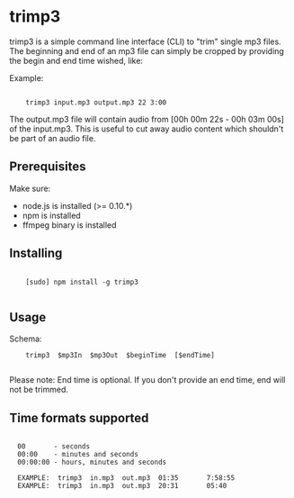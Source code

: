 trimp3
======

trimp3 is a simple command line interface (CLI) to "trim" single mp3 files. 
The beginning and end of an mp3 file can simply be cropped by providing the
begin and end time wished, like:

Example:
```

    trimp3 input.mp3 output.mp3 22 3:00 

```

The output.mp3 file will contain audio from [00h 00m 22s - 00h 03m 00s] of the input.mp3.
This is useful to cut away audio content which shouldn't be part of an audio file.


## Prerequisites

Make sure:
- node.js is installed (>= 0.10.*)
- npm is installed
- ffmpeg binary is installed 

## Installing

```

    [sudo] npm install -g trimp3
    

```

## Usage

Schema:

```
    trimp3  $mp3In  $mp3Out  $beginTime  [$endTime]
    
```

Please note:
End time is optional.
If you don't provide an end time, end will not be trimmed.

## Time formats supported

```

  00       - seconds
  00:00    - minutes and seconds
  00:00:00 - hours, minutes and seconds

  EXAMPLE:  trimp3  in.mp3  out.mp3  01:35       7:58:55
  EXAMPLE:  trimp3  in.mp3  out.mp3  20:31       05:40

```